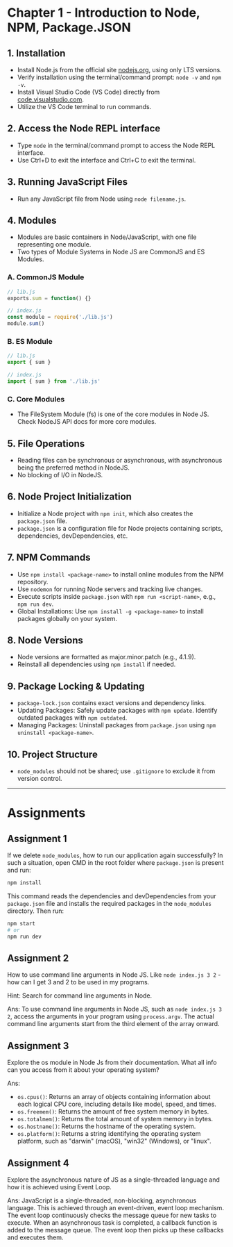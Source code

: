 # Chapter 1 - Introduction to Node, NPM, Package.JSON

## 1. Installation

- Install Node.js from the official site [nodejs.org](https://nodejs.org/), using only LTS versions.
- Verify installation using the terminal/command prompt: `node -v` and `npm -v`.
- Install Visual Studio Code (VS Code) directly from [code.visualstudio.com](https://code.visualstudio.com/).
- Utilize the VS Code terminal to run commands.

## 2. Access the Node REPL interface

- Type `node` in the terminal/command prompt to access the Node REPL interface.
- Use Ctrl+D to exit the interface and Ctrl+C to exit the terminal.

## 3. Running JavaScript Files

- Run any JavaScript file from Node using `node filename.js`.

## 4. Modules

- Modules are basic containers in Node/JavaScript, with one file representing one module.
- Two types of Module Systems in Node JS are CommonJS and ES Modules.

### A. CommonJS Module

```javascript
// lib.js
exports.sum = function() {}

// index.js
const module = require('./lib.js')
module.sum()
```

### B. ES Module

```javascript
// lib.js
export { sum }

// index.js
import { sum } from './lib.js'
```

### C. Core Modules

- The FileSystem Module (fs) is one of the core modules in Node JS. Check NodeJS API docs for more core modules.

## 5. File Operations

- Reading files can be synchronous or asynchronous, with asynchronous being the preferred method in NodeJS.
- No blocking of I/O in NodeJS.

## 6. Node Project Initialization

- Initialize a Node project with `npm init`, which also creates the `package.json` file.
- `package.json` is a configuration file for Node projects containing scripts, dependencies, devDependencies, etc.

## 7. NPM Commands

- Use `npm install <package-name>` to install online modules from the NPM repository.
- Use `nodemon` for running Node servers and tracking live changes.
- Execute scripts inside `package.json` with `npm run <script-name>`, e.g., `npm run dev`.
- Global Installations: Use `npm install -g <package-name>` to install packages globally on your system.

## 8. Node Versions

- Node versions are formatted as major.minor.patch (e.g., 4.1.9).
- Reinstall all dependencies using `npm install` if needed.

## 9. Package Locking & Updating

- `package-lock.json` contains exact versions and dependency links.
- Updating Packages: Safely update packages with `npm update`. Identify outdated packages with `npm outdated`.
- Managing Packages: Uninstall packages from `package.json` using `npm uninstall <package-name>`.

## 10. Project Structure

- `node_modules` should not be shared; use `.gitignore` to exclude it from version control.

---

# Assignments

## Assignment 1

If we delete `node_modules`, how to run our application again successfully? In such a situation, open CMD in the root folder where `package.json` is present and run:

```bash
npm install
```

This command reads the dependencies and devDependencies from your `package.json` file and installs the required packages in the `node_modules` directory. Then run:

```bash
npm start
# or
npm run dev
```

## Assignment 2

How to use command line arguments in Node JS. Like `node index.js 3 2` - how can I get 3 and 2 to be used in my programs.

Hint: Search for command line arguments in Node.

Ans: To use command line arguments in Node JS, such as `node index.js 3 2`, access the arguments in your program using `process.argv`. The actual command line arguments start from the third element of the array onward.

## Assignment 3

Explore the os module in Node Js from their documentation. What all info can you access from it about your operating system?

Ans:
- `os.cpus()`: Returns an array of objects containing information about each logical CPU core, including details like model, speed, and times.
- `os.freemem()`: Returns the amount of free system memory in bytes.
- `os.totalmem()`: Returns the total amount of system memory in bytes.
- `os.hostname()`: Returns the hostname of the operating system.
- `os.platform()`: Returns a string identifying the operating system platform, such as "darwin" (macOS), "win32" (Windows), or "linux".

## Assignment 4

Explore the asynchronous nature of JS as a single-threaded language and how it is achieved using Event Loop.

Ans: JavaScript is a single-threaded, non-blocking, asynchronous language. This is achieved through an event-driven, event loop mechanism. The event loop continuously checks the message queue for new tasks to execute. When an asynchronous task is completed, a callback function is added to the message queue. The event loop then picks up these callbacks and executes them.
